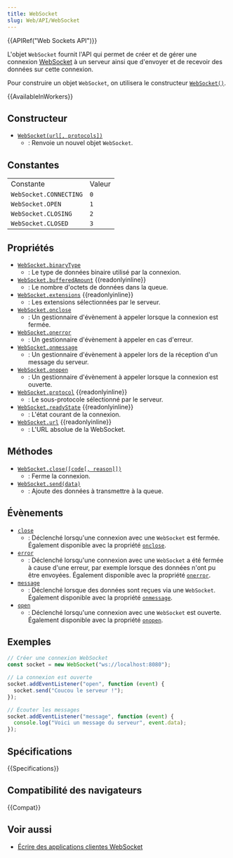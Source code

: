 ```yaml
---
title: WebSocket
slug: Web/API/WebSocket
---
```


{{APIRef("Web Sockets API")}}

L'objet `WebSocket` fournit l'API qui permet de créer et de gérer une connexion [WebSocket](/fr/docs/Web/API/WebSockets_API) à un serveur ainsi que d'envoyer et de recevoir des données sur cette connexion.

Pour construire un objet `WebSocket`, on utilisera le constructeur [`WebSocket()`](/fr/docs/Web/API/WebSocket/WebSocket).

{{AvailableInWorkers}}

## Constructeur

- [`WebSocket(url[, protocols])`](/fr/docs/Web/API/WebSocket/WebSocket)
  - : Renvoie un nouvel objet `WebSocket`.

## Constantes

<table class="standard-table">
  <tbody>
    <tr>
      <td class="header">Constante</td>
      <td class="header">Valeur</td>
    </tr>
    <tr>
      <td><code>WebSocket.CONNECTING</code></td>
      <td><code>0</code></td>
    </tr>
    <tr>
      <td><code>WebSocket.OPEN</code></td>
      <td><code>1</code></td>
    </tr>
    <tr>
      <td><code>WebSocket.CLOSING</code></td>
      <td><code>2</code></td>
    </tr>
    <tr>
      <td><code>WebSocket.CLOSED</code></td>
      <td><code>3</code></td>
    </tr>
  </tbody>
</table>

## Propriétés

- [`WebSocket.binaryType`](/fr/docs/Web/API/WebSocket/binaryType)
  - : Le type de données binaire utilisé par la connexion.
- [`WebSocket.bufferedAmount`](/fr/docs/Web/API/WebSocket/bufferedAmount) {{readonlyinline}}
  - : Le nombre d'octets de données dans la queue.
- [`WebSocket.extensions`](/fr/docs/Web/API/WebSocket/extensions) {{readonlyinline}}
  - : Les extensions sélectionnées par le serveur.
- [`WebSocket.onclose`](/fr/docs/Web/API/WebSocket/close_event)
  - : Un gestionnaire d'évènement à appeler lorsque la connexion est fermée.
- [`WebSocket.onerror`](/fr/docs/Web/API/WebSocket/error_event)
  - : Un gestionnaire d'évènement à appeler en cas d'erreur.
- [`WebSocket.onmessage`](/fr/docs/Web/API/WebSocket/message_event)
  - : Un gestionnaire d'évènement à appeler lors de la réception d'un message du serveur.
- [`WebSocket.onopen`](/fr/docs/Web/API/WebSocket/open_event)
  - : Un gestionnaire d'évènement à appeler lorsque la connexion est ouverte.
- [`WebSocket.protocol`](/fr/docs/Web/API/WebSocket/protocol) {{readonlyinline}}
  - : Le sous-protocole sélectionné par le serveur.
- [`WebSocket.readyState`](/fr/docs/Web/API/WebSocket/readyState) {{readonlyinline}}
  - : L'état courant de la connexion.
- [`WebSocket.url`](/fr/docs/Web/API/WebSocket/url) {{readonlyinline}}
  - : L'URL absolue de la WebSocket.

## Méthodes

- [`WebSocket.close([code[, reason]])`](/fr/docs/Web/API/WebSocket/close)
  - : Ferme la connexion.
- [`WebSocket.send(data)`](/fr/docs/Web/API/WebSocket/send)
  - : Ajoute des données à transmettre à la queue.

## Évènements

- [`close`](/fr/docs/Web/API/WebSocket/close_event)
  - : Déclenché lorsqu'une connexion avec une `WebSocket` est fermée. Également disponible avec la propriété [`onclose`](/fr/docs/Web/API/WebSocket/close_event).
- [`error`](/fr/docs/Web/API/WebSocket/error_event)
  - : Déclenché lorsqu'une connexion avec une `WebSocket` a été fermée à cause d'une erreur, par exemple lorsque des données n'ont pu être envoyées. Également disponible avec la propriété [`onerror`](/fr/docs/Web/API/WebSocket/error_event).
- [`message`](/fr/docs/Web/API/WebSocket/message_event)
  - : Déclenché lorsque des données sont reçues via une `WebSocket`. Également disponible avec la propriété [`onmessage`](/fr/docs/Web/API/WebSocket/message_event).
- [`open`](/fr/docs/Web/API/WebSocket/open_event)
  - : Déclenché lorsqu'une connexion avec une `WebSocket` est ouverte. Également disponible avec la propriété [`onopen`](/fr/docs/Web/API/WebSocket/open_event).

## Exemples

```js
// Créer une connexion WebSocket
const socket = new WebSocket("ws://localhost:8080");

// La connexion est ouverte
socket.addEventListener("open", function (event) {
  socket.send("Coucou le serveur !");
});

// Écouter les messages
socket.addEventListener("message", function (event) {
  console.log("Voici un message du serveur", event.data);
});
```

## Spécifications

{{Specifications}}

## Compatibilité des navigateurs

{{Compat}}

## Voir aussi

- [Écrire des applications clientes WebSocket](/fr/docs/Web/API/WebSockets_API/Writing_WebSocket_client_applications)
